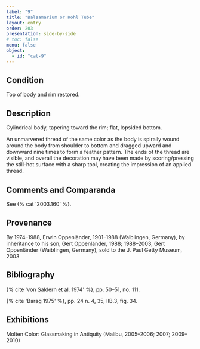 ```yaml
---
label: "9"
title: "Balsamarium or Kohl Tube"
layout: entry
order: 203
presentation: side-by-side
# toc: false
menu: false
object:
  - id: "cat-9"
---
```


## Condition

Top of body and rim restored.

## Description

Cylindrical body, tapering toward the rim; flat, lopsided bottom.

An unmarvered thread of the same color as the body is spirally wound around the body from shoulder to bottom and dragged upward and downward nine times to form a feather pattern. The ends of the thread are visible, and overall the decoration may have been made by scoring/pressing the still-hot surface with a sharp tool, creating the impression of an applied thread.

## Comments and Comparanda

See {% cat '2003.160' %}.

## Provenance

By 1974–1988, Erwin Oppenländer, 1901–1988 (Waiblingen, Germany), by inheritance to his son, Gert Oppenländer, 1988; 1988–2003, Gert Oppenländer (Waiblingen, Germany), sold to the J. Paul Getty Museum, 2003

## Bibliography

{% cite 'von Saldern et al. 1974' %}, pp. 50–51, no. 111.

{% cite 'Barag 1975' %}, pp. 24 n. 4, 35, IIB.3, fig. 34.

## Exhibitions

Molten Color: Glassmaking in Antiquity (Malibu, 2005–2006; 2007; 2009–2010)